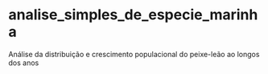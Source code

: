 # analise_simples_de_especie_marinha
Análise da distribuição e crescimento populacional do peixe-leão ao longos dos anos
